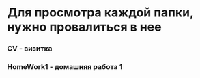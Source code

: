 # Для просмотра каждой папки, нужно провалиться в нее
### CV - визитка
### HomeWork1 - домашняя работа 1
